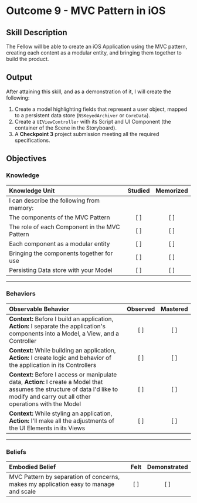 # Outcome 9 - MVC Pattern in iOS
## Skill Description

The Fellow will be able to create an iOS Application using the MVC pattern, creating each content as a modular entity, and bringing them together to build the product.

## Output
After attaining this skill, and as a demonstration of it, I will create the following:

1. Create a model highlighting fields that represent a user object, mapped to a persistent data store (`NSKeyedArchiver` or `CoreData`).
2. Create a `UIViewController` with its Script and UI Component (the container of the Scene in the Storyboard).
3. A **Checkpoint 3** project submission meeting all the required specifications.

## Objectives

### Knowledge

| Knowledge Unit   |      Studied      | Memorized |
|:-------------|:------------------:|:--------:|
| I can describe the following from memory: | | |
| The components of the MVC Pattern | [ ] | [ ] |
| The role of each Component in the MVC Pattern | [ ] | [ ] |
| Each component as a modular entity | [ ] | [ ] |
| Bringing the components together for use | [ ] | [ ] |
| Persisting Data store with your Model | [ ] | [ ] |

-------

### Behaviors

| Observable Behavior   |      Observed      | Mastered |
|:-------------|:------------------:|:--------:|
| **Context:** Before I build an application, **Action:** I separate the application's components into a Model, a View, and a Controller | [ ] | [ ] |
| **Context:** While building an application, **Action:** I create logic and behavior of the application in its Controllers | [ ] | [ ] |
| **Context:** Before I access or manipulate data, **Action:** I create a Model that assumes the structure of data I'd like to modify and carry out all other operations with the Model | [ ] | [ ] |
| **Context:** While styling an application, **Action:** I'll make all the adjustments of the UI Elements in its Views | [ ] | [ ] |

-------

### Beliefs

| Embodied Belief   |      Felt      | Demonstrated |
|:-------------|:------------------:|:--------:|
| MVC Pattern by separation of concerns, makes my application easy to manage and scale | [ ] | [ ] |
